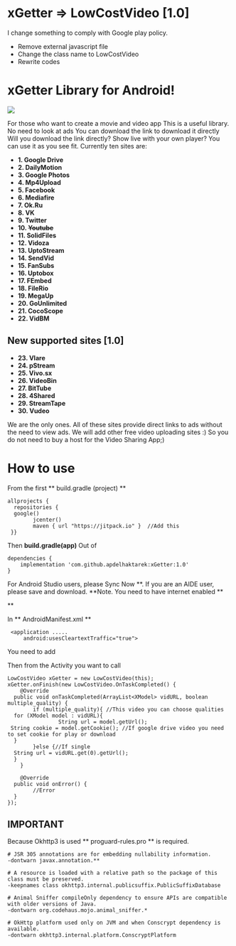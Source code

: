 # xGetter => LowCostVideo [1.0]
I change something to comply with Google play policy.
- Remove external javascript file
- Change the class name to LowCostVideo
- Rewrite codes

# xGetter Library for Android!  
[![](https://jitpack.io/v/apdelhaktarek/VxGetter.svg)](https://jitpack.io/#apdelhaktarek/VxGetter)

For those who want to create a movie and video app
This is a useful library.
No need to look at ads
You can download the link to download it directly
Will you download the link directly?
Show live with your own player?
You can use it as you see fit.
Currently ten sites are:
  
 - **1. Google Drive**  
 - **2. DailyMotion**  
 - **3. Google Photos**  
 - **4. Mp4Upload**  
 - **5. Facebook**  
 - **6. Mediafire**  
 - **7. Ok.Ru**  
 - **8. VK**  
 - **9. Twitter**  
 - **10. ~~Youtube~~**  
 - **11. SolidFiles**  
 - **12. Vidoza**  
 - **13. UptoStream**  
 - **14. SendVid**  
 - **15. FanSubs**  
 - **16. Uptobox**  
 - **17. FEmbed**  
 - **18. FileRio**  
 - **19. MegaUp**  
 - **20. GoUnlimited**  
 - **21. CocoScope**  
 - **22. VidBM**
 
## New supported sites [1.0]

- **23. Vlare**
- **24. pStream**
- **25. Vivo.sx**
- **26. VideoBin**
- **27. BitTube**
- **28. 4Shared**
- **29. StreamTape**
- **30. Vudeo**
  
  
We are the only ones.
All of these sites provide direct links to ads without the need to view ads.
We will add other free video uploading sites :)
So you do not need to buy a host for the Video Sharing App;)
  
How to use
===========
  
From the first ** build.gradle (project) **
  

    allprojects {
      repositories {  
      google()  
            jcenter()  
            maven { url "https://jitpack.io" }  //Add this
     }}

Then **build.gradle(app)** Out of 
  

    dependencies {  
    	implementation 'com.github.apdelhaktarek:xGetter:1.0'
    }

For Android Studio users, please Sync Now **.
If you are an AIDE user, please save and download.
**Note. You need to have internet enabled **
  
**
  
In ** AndroidManifest.xml **
  

     <application .....
	     android:usesCleartextTraffic="true">

  
You need to add
  
Then from the Activity you want to call

    LowCostVideo xGetter = new LowCostVideo(this);  
    xGetter.onFinish(new LowCostVideo.OnTaskCompleted() {  
        @Override  
      public void onTaskCompleted(ArrayList<XModel> vidURL, boolean multiple_quality) {  
            if (multiple_quality){ //This video you can choose qualities  
      for (XModel model : vidURL){  
                    String url = model.getUrl();   
     String cookie = model.getCookie(); //If google drive video you need to set cookie for play or download  
      }   
            }else {//If single  
      String url = vidURL.get(0).getUrl();  
      }  
        }  
      
        @Override  
      public void onError() {  
            //Error  
      }  
    });

## IMPORTANT
Because Okhttp3 is used
** proguard-rules.pro ** is required.
  

    # JSR 305 annotations are for embedding nullability information.  
    -dontwarn javax.annotation.**  
      
    # A resource is loaded with a relative path so the package of this class must be preserved.  
    -keepnames class okhttp3.internal.publicsuffix.PublicSuffixDatabase  
      
    # Animal Sniffer compileOnly dependency to ensure APIs are compatible with older versions of Java.  
    -dontwarn org.codehaus.mojo.animal_sniffer.*  
      
    # OkHttp platform used only on JVM and when Conscrypt dependency is available.  
    -dontwarn okhttp3.internal.platform.ConscryptPlatform

